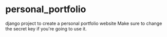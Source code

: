 # personal_portfolio
django project to create a personal portfolio website
Make sure to change the secret key if you're going to use it.
